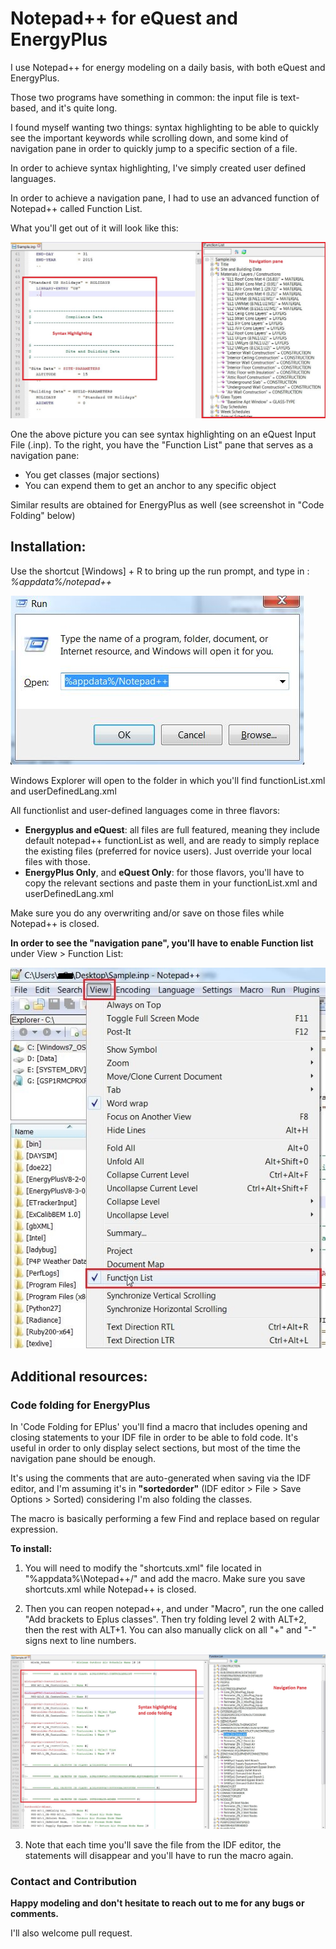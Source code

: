 Notepad++ for eQuest and EnergyPlus
=======

I use Notepad++ for energy modeling on a daily basis, with both eQuest and EnergyPlus.

Those two programs have something in common: the input file is text-based, and it's quite long.

I found myself wanting two things: syntax highlighting to be able to quickly see the important keywords while scrolling down, and some kind of navigation pane in order to quickly jump to a specific section of a file.

In order to achieve syntax highlighting, I've simply created user defined languages.

In order to achieve a navigation pane, I had to use an advanced function of Notepad++ called Function List.

What you'll get out of it will look like this:

![Navigation and Syntax Highlighting](Documentation/Navigation_menu_syntax_highlighting.jpg)

One the above picture you can see syntax highlighting on an eQuest Input File (.inp). To the right, you have the "Function List" pane that serves as a navigation pane:
- You get classes (major sections)
- You can expend them to get an anchor to any specific object

Similar results are obtained for EnergyPlus as well (see screenshot in "Code Folding" below)

## Installation:

Use the shortcut [Windows] + R to bring up the run prompt, and type in : *%appdata%/notepad++*

![Cmd prompt](Documentation/cmd.jpg)

Windows Explorer will open to the folder in which you'll find functionList.xml and userDefinedLang.xml


All functionlist and user-defined languages come in three flavors:
- **Energyplus and eQuest**: all files are full featured, meaning they include default notepad++ functionList as well, and are ready to simply replace the existing files (preferred for novice users). Just override your local files with those.
- **EnergyPlus Only**, and **eQuest Only**: for those flavors, you'll have to copy the relevant sections and paste them in your functionList.xml and userDefinedLang.xml

Make sure you do any overwriting and/or save on those files while Notepad++ is closed. 

**In order to see the "navigation pane", you'll have to enable Function list** under View > Function List:

![Enabling functionList](Documentation/Enable_functionList.jpg)

## Additional resources:

### Code folding for EnergyPlus

In 'Code Folding for EPlus' you'll find a macro that includes opening and closing statements to your IDF file in order to be able to fold code. It's useful in order to only display select sections, but most of the time the navigation pane should be enough.

It's using the comments that are auto-generated when saving via the IDF editor, and I'm assuming it's in **"sortedorder"** (IDF editor > File > Save Options > Sorted) considering I'm also folding the classes. 

The macro is basically performing a few Find and replace based on regular expression.

**To install:**

1) You will need to modify the "shortcuts.xml" file located in "%appdata%\Notepad++/" and add the macro. 
Make sure you save shortcuts.xml while Notepad++ is closed.

2) Then you can reopen notepad++, and under "Macro", run the one called "Add brackets to Eplus classes". Then try folding level 2 with ALT+2, then the rest with ALT+1. You can also manually click on all "+" and "-" signs next to line numbers.

![Code Folding for E+](Documentation/Nav_syntax_codefolding_EPlus.jpg)

3) Note that each time you'll save the file from the IDF editor, the statements will disappear and you'll have to run the macro again.


### Contact and Contribution

**Happy modeling and don't hesitate to reach out to me for any bugs or comments.**

I'll also welcome pull request.
